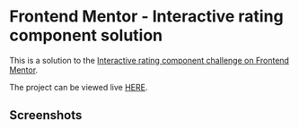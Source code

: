 # Frontend Mentor - Interactive rating component solution

This is a solution to the [Interactive rating component challenge on Frontend Mentor](https://www.frontendmentor.io/challenges/interactive-rating-component-koxpeBUmI).

The project can be viewed live [HERE](https://danjecu.github.io/interactive-rating-component/).

## Screenshots

[](https://github.com/danJecu/interactive-rating-component/blob/main/design/mobile-design.jpg)
[](https://github.com/danJecu/interactive-rating-component/blob/main/design/mobile-thank-you-state.jpg)

